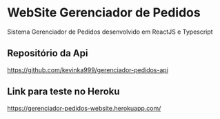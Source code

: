 # WebSite Gerenciador de Pedidos
Sistema Gerenciador de Pedidos desenvolvido em ReactJS e Typescript

## Repositório da Api
https://github.com/kevinka999/gerenciador-pedidos-api

## Link para teste no Heroku
https://gerenciador-pedidos-website.herokuapp.com/
